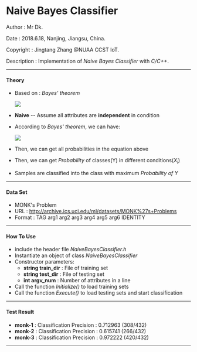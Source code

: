 # Naive Bayes Classifier

Author : Mr Dk.

Date : 2018.6.18, Nanjing, Jiangsu, China.

Copyright : Jingtang Zhang @NUAA CCST IoT.

Description : Implementation of _Naive Bayes Classifier_ with _C/C++_.

---

#### Theory

* Based on : _Bayes' theorem_

  <img src="http://www.forkosh.com/mathtex.cgi? P(Y | X_1 X_2 X_3 ... X_n) = \frac{P (X_1 X_2 X_3 ... X_n | Y) P(Y)}{P (X_1 X_2 X_3 ... X_n)}">

* __Naive__ -- Assume all attributes are __independent__ in condition

* According to _Bayes' theorem_, we can have:

  <img src="http://www.forkosh.com/mathtex.cgi? P(Y | X_1 X_2 X_3 ... X_n) = \frac{P (X_1 | Y) P(X_2 | Y) P(X_3 | Y) ... P(X_n | Y) P(Y)}{P (X_1) P(X_2) P(X_3) ... P(X_n)}">

* Then, we can get all probabilities in the equation above

* Then, we can get _Probability_ of classes(Y) in different conditions($X_i$)

* Samples are classified into the class with maximum _Probability of Y_ 

---

#### Data Set

* MONK's Problem
* URL : http://archive.ics.uci.edu/ml/datasets/MONK%27s+Problems
* Format : TAG arg1 arg2 arg3 arg4 arg5 arg6 IDENTITY

---

#### How To Use

* include the header file _NaiveBayesClassifier.h_
* Instantiate an object of class _NaiveBayesClassifier_
* Constructor parameters:
  * __string train_dir__ : File of training set
  * __string test_dir__ : File of testing set
  * __int argv_num__ : Number of attributes in a line
* Call the function _Initialize()_ to load training sets
* Call the function _Execute()_ to load testing sets and start classification

---

#### Test Result

* __monk-1__ : Classification Precision : 0.712963 (308/432)
* __monk-2__ : Classification Precision : 0.615741 (266/432)
* __monk-3__ : Classification Precision : 0.972222 (420/432)

---

